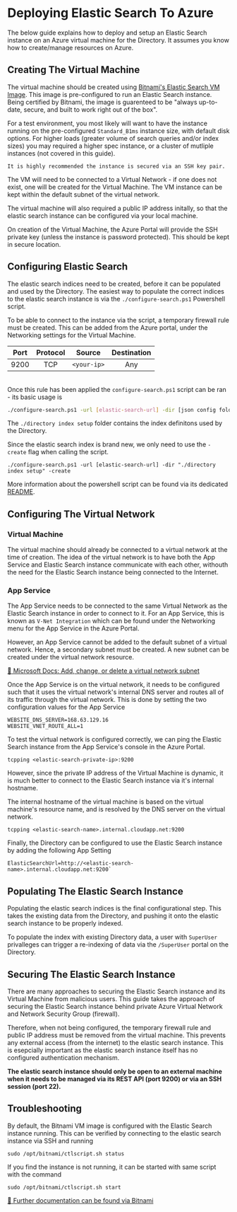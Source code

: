 # Deploying Elastic Search To Azure

The below guide explains how to deploy and setup an Elastic Search instance on an Azure virtual machine for the Directory. It assumes you know how to create/manage resources on Azure.

## Creating The Virtual Machine

The virtual machine should be created using [Bitnami's Elastic Search VM Image](https://azuremarketplace.microsoft.com/en-us/marketplace/apps/bitnami.elastic-search). This image is pre-configured to run an Elastic Search instance. Being certified by Bitnami, the image is guarenteed to be "always up-to-date, secure, and built to work right out of the box".


For a test environment, you most likely will want to have the instance running on the pre-configured `Standard_B1ms` instance size, with default disk options. For higher loads (greater volume of search queries and/or index sizes) you may required a higher spec instance, or a cluster of mutliple instances (not covered in this guide).

    It is highly recommended the instance is secured via an SSH key pair.

The VM will need to be connected to a Virtual Network - if one does not exist, one will be created for the Virtual Machine. The VM instance can be kept within the default subnet of the virtual network.

The virtual machine will also required a public IP address initally, so that the elastic search instance can be configured via your local machine.

On creation of the Virtual Machine, the Azure Portal will provide the SSH private key (unless the instance is password protected). This should be kept in secure location.

## Configuring Elastic Search

The elastic search indices need to be created, before it can be populated and used by the Directory. The easiest way to populate the correct indices to the elastic search instance is via the `./configure-search.ps1` Powershell script.

To be able to connect to the instance via the script, a temporary firewall rule must be created. This can be added from the Azure portal, under the Networking settings for the Virtual Machine.

| Port | Protocol | Source      | Destination |
| ---- |:--------:|:-----------:|:-----------:|
| 9200 | TCP      | `<your-ip>` | Any         | 

\
Once this rule has been applied the `configure-search.ps1` script can be ran - its basic usage is

```bash
./configure-search.ps1 -url [elastic-search-url] -dir [json config folder] <-delete> <-create>
```

The `./directory index setup` folder contains the index definitons used by the Directory. 

Since the elastic search index is brand new, we only need to use the `-create` flag when calling the script. 

```
./configure-search.ps1 -url [elastic-search-url] -dir "./directory index setup" -create
```

More information about the powershell script can be found via its dedicated [README](./README.md).

## Configuring The Virtual Network

### Virtual Machine

The virtual machine should already be connected to a virtual network at the time of creation. The idea of the virtual network is to have both the App Service and Elastic Search instance communicate with each other, withouth the need for the Elastic Search instance being connected to the Internet.

### App Service

The App Service needs to be connected to the same Virtual Network as the Elastic Search instance in order to connect to it. For an App Service, this is known as `V-Net Integration` which can be found under the Networking menu for the App Service in the Azure Portal.

However, an App Service cannot be added to the default subnet of a virtual network. Hence, a secondary subnet must be created. A new subnet can be created under the virtual network resource.

[🔗 Microsoft Docs: Add, change, or delete a virtual network subnet](https://docs.microsoft.com/en-us/azure/virtual-network/virtual-network-manage-subnet#add-a-subnet)

Once the App Service is on the virtual network, it needs to be configured such that it uses the virtual network's internal DNS server and routes all of its traffic through the virtual network. This is done by setting the two configuration values for the App Service

```
WEBSITE_DNS_SERVER=168.63.129.16
WEBSITE_VNET_ROUTE_ALL=1
```

To test the virtual network is configured correctly, we can ping the Elastic Search instance from the App Service's console in the Azure Portal.

`tcpping <elastic-search-private-ip>:9200`

However, since the private IP address of the Virtual Machine is dynamic, it is much better to connect to the Elastic Search instance via it's internal hostname. 

The internal hostname of the virtual machine is based on the virtual machine's resource name, and is resolved by the DNS server on the virtual network.

`tcpping <elastic-search-name>.internal.cloudapp.net:9200` 

Finally, the Directory can be configured to use the Elastic Search instance by adding the following App Setting

```
ElasticSearchUrl=http://<elastic-search-name>.internal.cloudapp.net:9200`
```

## Populating The Elastic Search Instance

Populating the elastic search indices is the final configurational step. This takes the existing data from the Directory, and pushing it onto the elastic search instance to be properly indexed.

To populate the index with existing Directory data, a user with `SuperUser` privalleges can trigger a re-indexing of data via the `/SuperUser` portal on the Directory.

## Securing The Elastic Search Instance

There are many approaches to securing the Elastic Search instance and its Virtual Machine from malicious users. This guide takes the approach of securing the Elastic Search instance behind private Azure Virtual Network and Network Security Group (firewall).

Therefore, when not being configured, the temporary firewall rule and public IP address must be removed from the virtual machine. This prevents any external access (from the internet) to the elastic search instance. This is esepcially important as the elastic search instance itself has no configured authentication mechanism. 

**The elastic search instance should only be open to an external machine when it needs to be managed via its REST API (port 9200) or via an SSH session (port 22).**

## Troubleshooting

By default, the Bitnami VM image is configured with the Elastic Search instance running. This can be verified by connecting to the elastic search instance via SSH and running

`sudo /opt/bitnami/ctlscript.sh status`

If you find the instance is not running, it can be started with same script with the command

`sudo /opt/bitnami/ctlscript.sh start`

[🔗 Further documentation can be found via Bitnami](https://docs.bitnami.com/azure/apps/elasticsearch/)